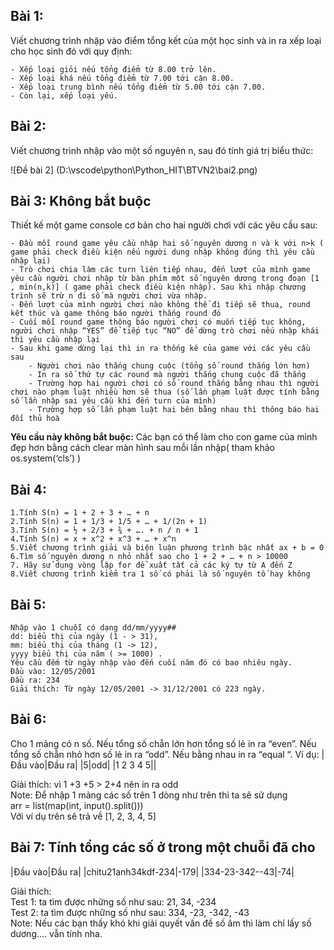 ## Bài 1:

Viết chương trình nhập vào điểm tổng kết của một học sinh và in ra xếp loại cho học sinh đó với quy định:

    - Xếp loại giỏi nếu tổng điểm từ 8.00 trở lên.
    - Xếp loại khá nếu tổng điểm từ 7.00 tới cận 8.00.
    - Xếp loại trung bình nếu tổng điểm từ 5.00 tới cận 7.00.
    - Còn lại, xếp loại yếu.

## Bài 2:

Viết chương trình nhập vào một số nguyên n, sau đó tính giá trị biểu thức:

![Đề bài 2] (D:\vscode\python\Python_HIT\BTVN2\bai2.png)

## Bài 3: Không bắt buộc

Thiết kế một game console cơ bản cho hai người chơi với các yêu cầu sau:

    - Đầu mỗi round game yêu cầu nhập hai số nguyên dương n và k với n>k ( game phải check điều kiện nếu người dung nhập không đúng thì yêu cầu nhập lại)
    - Trò chơi chia làm các turn liên tiếp nhau, đến lượt của mình game yêu cầu người chơi nhập từ bàn phím một số nguyên dương trong đoạn [1 , min(n,k)] ( game phải check điều kiện nhập). Sau khi nhập chương trình sẽ trừ n đi số mà người chơi vừa nhập.
    - Đến lượt của mình người chơi nào không thể đi tiếp sẽ thua, round kết thúc và game thông báo người thắng round đó
    - Cuối mỗi round game thông báo người chơi có muốn tiếp tục không, người chơi nhập “YES” để tiếp tục “NO” để dừng trò chơi nếu nhập khái thì yêu cầu nhập lại
    - Sau khi game dừng lại thì in ra thống kê của game với các yêu cầu sau
        - Người chơi nào thắng chung cuộc (tổng số round thắng lớn hơn)
        - In ra số thứ tự các round mà người thắng chung cuộc đã thắng
        - Trường hợp hai người chơi có số round thắng bằng nhau thì người chơi nào phạm luật nhiều hơn sẽ thua (số lần phạm luật được tính bằng số lần nhập sai yêu cầu khi đến turn của mình)
        - Trường hợp số lần phạm luật hai bên bằng nhau thì thông báo hai đối thủ hoà

<strong>Yêu cầu này không bắt buộc:</strong> Các bạn có thể làm cho con game của mình đẹp hơn bằng cách clear màn hình sau mỗi lần nhập( tham khảo os.system(‘cls’) )

## Bài 4:

    1.Tính S(n) = 1 + 2 + 3 + … + n
    2.Tính S(n) = 1 + 1/3 + 1/5 + … + 1/(2n + 1)
    3.Tính S(n) = ½ + 2/3 + ¾ + …. + n / n + 1
    4.Tính S(n) = x + x^2 + x^3 + … + x^n
    5.Viết chương trình giải và biện luận phương trình bậc nhất ax + b = 0
    6.Tìm số nguyên dương n nhỏ nhất sao cho 1 + 2 + … + n > 10000
    7. Hãy sử dụng vòng lặp for để xuất tất cả các ký tự từ A đến Z
    8.Viết chương trình kiểm tra 1 số có phải là số nguyên tố hay không

## Bài 5:

    Nhập vào 1 chuỗi có dạng dd/mm/yyyy##
    dd: biểu thị của ngày (1 - > 31),
    mm: biểu thị của tháng (1 -> 12),
    yyyy biểu thị của năm ( >= 1000) .
    Yêu cầu đếm từ ngày nhập vào đến cuối năm đó có bao nhiêu ngày.
    Đầu vào: 12/05/2001
    Đầu ra: 234
    Giải thích: Từ ngày 12/05/2001 -> 31/12/2001 có 223 ngày.

## Bài 6:

Cho 1 mảng có n số. Nếu tổng số chẵn lớn hơn tổng số lẻ in ra “even”. Nếu tổng số chẵn nhỏ hơn số lẻ in ra “odd”. Nếu bằng nhau in ra “equal “.
Ví dụ:
|Đầu vào|Đầu ra|
|5|odd|
|1 2 3 4 5||

Giải thích: vì 1 +3 +5 > 2+4 nên in ra odd\
Note: Để nhập 1 mảng các số trên 1 dòng như trên thì ta sẽ sử dụng\
arr = list(map(int, input().split()))\
Với ví dụ trên sẽ trả về [1, 2, 3, 4, 5]

## Bài 7: Tính tổng các số ở trong một chuỗi đã cho

|Đầu vào|Đầu ra|
|chitu21anh34kdf-234|-179|
|334-23-342--43|-74|

Giải thích:\
Test 1: ta tìm được những số như sau: 21, 34, -234\
Test 2: ta tìm được những số như sau: 334, -23, -342, -43\
Note: Nếu các bạn thấy khó khi giải quyết vấn đề số âm thì làm chỉ lấy số dương…. vẫn tính nha.

